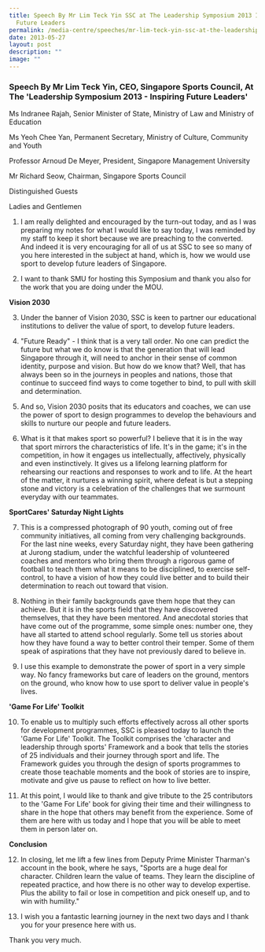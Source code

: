 ```yaml
---
title: Speech By Mr Lim Teck Yin SSC at The Leadership Symposium 2013 Inspiring
  Future Leaders
permalink: /media-centre/speeches/mr-lim-teck-yin-ssc-at-the-leadership-symposium-2013-inspiring-future-leaders/
date: 2013-05-27
layout: post
description: ""
image: ""
---
```

### **Speech By Mr Lim Teck Yin, CEO, Singapore Sports Council, At The 'Leadership Symposium 2013 - Inspiring Future Leaders'**

Ms Indranee Rajah, Senior Minister of State, Ministry of Law and Ministry of Education  
  
Ms Yeoh Chee Yan, Permanent Secretary, Ministry of Culture, Community and Youth  
  
Professor Arnoud De Meyer, President, Singapore Management University  
  
Mr Richard Seow, Chairman, Singapore Sports Council  
  
Distinguished Guests  
  
Ladies and Gentlemen  
  
1. I am really delighted and encouraged by the turn-out today, and as I was preparing my notes for what I would like to say today, I was reminded by my staff to keep it short because we are preaching to the converted. And indeed it is very encouraging for all of us at SSC to see so many of you here interested in the subject at hand, which is, how we would use sport to develop future leaders of Singapore.  
  
2. I want to thank SMU for hosting this Symposium and thank you also for the work that you are doing under the MOU.  
  
**Vision 2030**  
  
3. Under the banner of Vision 2030, SSC is keen to partner our educational institutions to deliver the value of sport, to develop future leaders.  
  
4. "Future Ready" - I think that is a very tall order. No one can predict the future but what we do know is that the generation that will lead Singapore through it, will need to anchor in their sense of common identity, purpose and vision. But how do we know that? Well, that has always been so in the journeys in peoples and nations, those that continue to succeed find ways to come together to bind, to pull with skill and determination.  
  
5. And so, Vision 2030 posits that its educators and coaches, we can use the power of sport to design programmes to develop the behaviours and skills to nurture our people and future leaders.  
  
6. What is it that makes sport so powerful? I believe that it is in the way that sport mirrors the characteristics of life. It's in the game; it's in the competition, in how it engages us intellectually, affectively, physically and even instinctively. It gives us a lifelong learning platform for rehearsing our reactions and responses to work and to life. At the heart of the matter, it nurtures a winning spirit, where defeat is but a stepping stone and victory is a celebration of the challenges that we surmount everyday with our teammates.  
  
**SportCares' Saturday Night Lights**  
  
7. This is a compressed photograph of 90 youth, coming out of free community initiatives, all coming from very challenging backgrounds. For the last nine weeks, every Saturday night, they have been gathering at Jurong stadium, under the watchful leadership of volunteered coaches and mentors who bring them through a rigorous game of football to teach them what it means to be disciplined, to exercise self-control, to have a vision of how they could live better and to build their determination to reach out toward that vision.  
  
8. Nothing in their family backgrounds gave them hope that they can achieve. But it is in the sports field that they have discovered themselves, that they have been mentored. And anecdotal stories that have come out of the programme, some simple ones: number one, they have all started to attend school regularly. Some tell us stories about how they have found a way to better control their temper. Some of them speak of aspirations that they have not previously dared to believe in.  
  
9. I use this example to demonstrate the power of sport in a very simple way. No fancy frameworks but care of leaders on the ground, mentors on the ground, who know how to use sport to deliver value in people's lives.  
  
**'Game For Life' Toolkit**  
  
10. To enable us to multiply such efforts effectively across all other sports for development programmes, SSC is pleased today to launch the 'Game For Life' Toolkit. The Toolkit comprises the 'character and leadership through sports' Framework and a book that tells the stories of 25 individuals and their journey through sport and life. The Framework guides you through the design of sports programmes to create those teachable moments and the book of stories are to inspire, motivate and give us pause to reflect on how to live better.  
  
11. At this point, I would like to thank and give tribute to the 25 contributors to the 'Game For Life' book for giving their time and their willingness to share in the hope that others may benefit from the experience. Some of them are here with us today and I hope that you will be able to meet them in person later on.  
  
**Conclusion**  
  
12. In closing, let me lift a few lines from Deputy Prime Minister Tharman's account in the book, where he says, "Sports are a huge deal for character. Children learn the value of teams. They learn the discipline of repeated practice, and how there is no other way to develop expertise. Plus the ability to fail or lose in competition and pick oneself up, and to win with humility."  
  
13. I wish you a fantastic learning journey in the next two days and I thank you for your presence here with us.  
  
Thank you very much.